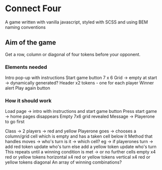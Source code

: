 # Connect Four

A game written with vanilla javascript, styled with SCSS and using BEM naming conventions

## Aim of the game

Get a row, column or diagonal of four tokens before your opponent.

### Elements needed

Intro pop-up with instructions
Start game button
7 x 6 Grid -> empty at start -> dynamically generated?
Header
x2 tokens - one for each player
Winner alert
Play again button

### How it should work

Load page -> intro with instructions and start game button
Press start game -> home pages disappears
Empty 7x6 grid revealed
Message -> Playerone to go first

Class ->
2 players -> red and yellow
Playerone goes -> chooses a column/grid cell which is empty and has a taken cell below it
Method that handles moves -> who's turn is it -> which cell?
eg -> if playerones turn -> add red token
update who's turn
else add a yellow token
update who's turn
This repeats until a winning condition is met -> or no further cells empty
x4 red or yellow tokens horizontal
x4 red or yellow tokens vertical
x4 red or yellow tokens diagonal
An array of winning combinations?




